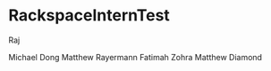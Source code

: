 RackspaceInternTest
===================
Raj

Michael Dong
Matthew Rayermann
Fatimah Zohra
Matthew Diamond
